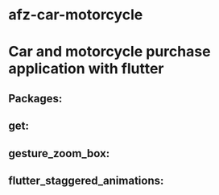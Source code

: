 # afz-car-motorcycle

<h1> Car and motorcycle purchase application with flutter </h1>
<h2> Packages: </h2>
<h2> get: </h2>
<h2> gesture_zoom_box: </h2>
<h2> flutter_staggered_animations: </h2>
